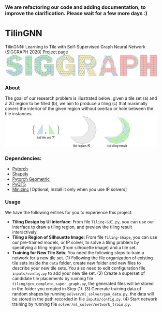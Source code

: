 ### We are refactoring our code and adding documentation, to improve the clarification. Please wait for a few more days :)

# TilinGNN
TilinGNN: Learning to Tile with Self-Supervised Graph Neural Network (SIGGRAPH 2020)
[Project page](https://appsrv.cse.cuhk.edu.hk/~haoxu/projects/TilinGnn/index.html)
![Teaser Figure](./images/teaser.png)

### About
The goal of our research problem is illustrated below: given a tile set (a) and a 2D region to be filled (b), we aim to produce a tiling (c) that maximally covers the interior of the given region without overlap or hole between the tile instances.
![](./images/problem.png)

### Dependencies:
- [Pytorch](https://pytorch.org/get-started/locally/)
- [Shapely](https://pypi.org/project/Shapely/)
- [Pytorch Geometric](https://pytorch-geometric.readthedocs.io/en/latest/notes/installation.html)
- [PyQT5](https://pypi.org/project/PyQt5/)
- [Minizinc](https://pypi.org/project/minizinc/) [Optional, install it only when you use IP solvers]

### Usage
We have the following entries for you to experience this project:
- **Tiling Design by UI interface**: From file `Tiling-GUI.py`, you can use our interface to draw a tiling region, and preview the tiling result interactively.  
- **Tiling a Region of Silhouette Image**: From file `Tiling-Shape`, you can use our pre-trained models, or IP solver, to solve a tiling problem by specifying a tiling region (from silhouette image) and a tile set.
- **Training for New Tile Sets**: You need the following steps to train a network for a new tile set. 
    (1) Following the file organization of existing tile sets inside the `data` folder, create new folder and new files to describe your new tile sets. You also need to edit configuration file `inputs/config.py` to add your new tile set.
    (2) Create a superset of candidate tile placements by running file `tiling/gen_complete_super_graph.py`, the generated files will be stored in the folder you created in Step (1).
    (3) Generate training data of random shapes by running `solver/ml_solver/gen_data.py`, the data will be stored in the path recorded in file `inputs/config.py`.
    (4) Start network training by running file `solver/ml_solver/network_train.py`.
